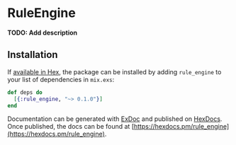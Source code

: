 # RuleEngine

**TODO: Add description**

## Installation

If [available in Hex](https://hex.pm/docs/publish), the package can be installed
by adding `rule_engine` to your list of dependencies in `mix.exs`:

```elixir
def deps do
  [{:rule_engine, "~> 0.1.0"}]
end
```

Documentation can be generated with [ExDoc](https://github.com/elixir-lang/ex_doc)
and published on [HexDocs](https://hexdocs.pm). Once published, the docs can
be found at [https://hexdocs.pm/rule_engine](https://hexdocs.pm/rule_engine).

